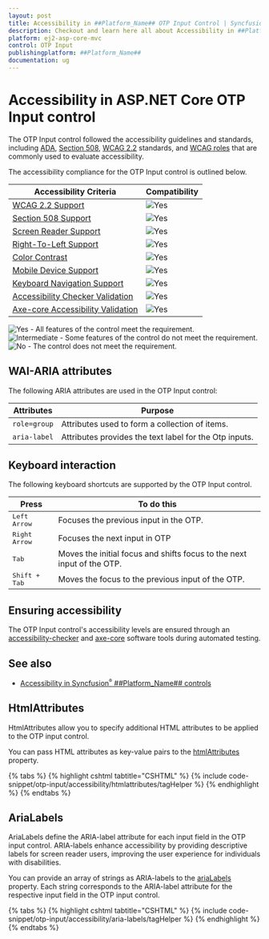 ```yaml
---
layout: post
title: Accessibility in ##Platform_Name## OTP Input Control | Syncfusion
description: Checkout and learn here all about Accessibility in ##Platform_Name## OTP Input control of Syncfusion Essential JS 2 and more details.
platform: ej2-asp-core-mvc
control: OTP Input
publishingplatform: ##Platform_Name##
documentation: ug
---
```


# Accessibility in ASP.NET Core OTP Input control

The OTP Input control followed the accessibility guidelines and standards, including [ADA](https://www.ada.gov/), [Section 508](https://www.section508.gov/), [WCAG 2.2](https://www.w3.org/TR/WCAG22/) standards, and [WCAG roles](https://www.w3.org/TR/wai-aria/#roles) that are commonly used to evaluate accessibility.

The accessibility compliance for the OTP Input control is outlined below.

| Accessibility Criteria | Compatibility |
| -- | -- |
| [WCAG 2.2 Support](../common/accessibility#accessibility-standards) | <img src="https://cdn.syncfusion.com/content/images/landing-page/yes.png" alt="Yes"> |
| [Section 508 Support](../common/accessibility#accessibility-standards) | <img src="https://cdn.syncfusion.com/content/images/landing-page/yes.png" alt="Yes"> |
| [Screen Reader Support](../common/accessibility#screen-reader-support) | <img src="https://cdn.syncfusion.com/content/images/landing-page/yes.png" alt="Yes"> |
| [Right-To-Left Support](../common/accessibility#right-to-left-support) | <img src="https://cdn.syncfusion.com/content/images/landing-page/yes.png" alt="Yes"> |
| [Color Contrast](../common/accessibility#color-contrast) | <img src="https://cdn.syncfusion.com/content/images/landing-page/yes.png" alt="Yes"> |
| [Mobile Device Support](../common/accessibility#mobile-device-support) | <img src="https://cdn.syncfusion.com/content/images/landing-page/yes.png" alt="Yes"> |
| [Keyboard Navigation Support](../common/accessibility#keyboard-navigation-support) | <img src="https://cdn.syncfusion.com/content/images/landing-page/yes.png" alt="Yes"> |
| [Accessibility Checker Validation](../common/accessibility#ensuring-accessibility) | <img src="https://cdn.syncfusion.com/content/images/landing-page/yes.png" alt="Yes"> |
| [Axe-core Accessibility Validation](../common/accessibility#ensuring-accessibility) | <img src="https://cdn.syncfusion.com/content/images/landing-page/yes.png" alt="Yes"> |

<style>
    .post .post-content img {
        display: inline-block;
        margin: 0.5em 0;
    }
</style>
<div><img src="https://cdn.syncfusion.com/content/images/landing-page/yes.png" alt="Yes"> - All features of the control meet the requirement.</div>

<div><img src="https://cdn.syncfusion.com/content/images/landing-page/intermediate.png" alt="Intermediate"> - Some features of the control do not meet the requirement.</div>

<div><img src="https://cdn.syncfusion.com/content/images/landing-page/no.png" alt="No"> - The control does not meet the requirement.</div>

## WAI-ARIA attributes

The following ARIA attributes are used in the OTP Input control:

| Attributes | Purpose |
| ------------ | ----------------------- |
| `role=group` | Attributes used to form a collection of items.|
| `aria-label` | Attributes provides the text label for the Otp inputs. |

## Keyboard interaction

The following keyboard shortcuts are supported by the OTP Input control.

| **Press** | **To do this** |
| --- | --- |
| <kbd>Left Arrow</kbd> | Focuses the previous input in the OTP. |
| <kbd>Right Arrow</kbd> | Focuses the next input in OTP |
| <kbd>Tab</kbd> | Moves the initial focus and shifts focus to the next input of the OTP. |
| <kbd>Shift + Tab</kbd> | Moves the focus to the previous input of the OTP. |

## Ensuring accessibility

The OTP Input control's accessibility levels are ensured through an [accessibility-checker](https://www.npmjs.com/package/accessibility-checker) and [axe-core](https://www.npmjs.com/package/axe-core) software tools during automated testing.

## See also

* [Accessibility in Syncfusion<sup style="font-size:70%">&reg;</sup> ##Platform_Name## controls](../common/accessibility)

## HtmlAttributes

HtmlAttributes allow you to specify additional HTML attributes to be applied to the OTP input control.

You can pass HTML attributes as key-value pairs to the [htmlAttributes](https://help.syncfusion.com/cr/aspnetcore-js2/Syncfusion.EJ2.Inputs.OtpInput.html#Syncfusion_EJ2_Inputs_OtpInput_HtmlAttributes) property.

{% tabs %}
{% highlight cshtml tabtitle="CSHTML" %}
{% include code-snippet/otp-input/accessibility/htmlattributes/tagHelper %}
{% endhighlight %}
{% endtabs %}

## AriaLabels

AriaLabels define the ARIA-label attribute for each input field in the OTP input control. ARIA-labels enhance accessibility by providing descriptive labels for screen reader users, improving the user experience for individuals with disabilities.

You can provide an array of strings as ARIA-labels to the [ariaLabels](https://help.syncfusion.com/cr/aspnetcore-js2/Syncfusion.EJ2.Inputs.OtpInput.html#Syncfusion_EJ2_Inputs_OtpInput_AriaLabels) property. Each string corresponds to the ARIA-label attribute for the respective input field in the OTP input control.

{% tabs %}
{% highlight cshtml tabtitle="CSHTML" %}
{% include code-snippet/otp-input/accessibility/aria-labels/tagHelper %}
{% endhighlight %}
{% endtabs %}
